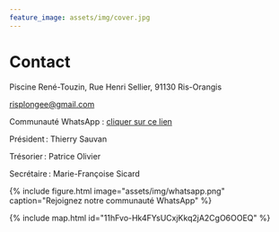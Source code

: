 ```yaml
---
feature_image: assets/img/cover.jpg
---
```


# Contact

Piscine René-Touzin, Rue Henri Sellier, 91130 Ris-Orangis

[risplongee@gmail.com](mailto:risplongee+adhesion@gmail.com)

Communauté WhatsApp : [cliquer sur ce lien](https://chat.whatsapp.com/LCriYyvy98GBHcAubOUgeL)

Président : Thierry Sauvan

Trésorier : Patrice Olivier

Secrétaire : Marie-Françoise Sicard

{% include figure.html image="assets/img/whatsapp.png" caption="Rejoignez notre communauté WhatsApp" %}

{% include map.html id="11hFvo-Hk4FYsUCxjKkq2jA2CgO6OOEQ" %}
